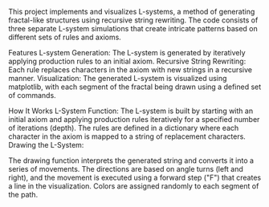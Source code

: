 This project implements and visualizes L-systems, a method of generating fractal-like structures using recursive string rewriting. The code consists of three separate L-system simulations that create intricate patterns based on different sets of rules and axioms.

Features
L-system Generation: The L-system is generated by iteratively applying production rules to an initial axiom.
Recursive String Rewriting: Each rule replaces characters in the axiom with new strings in a recursive manner.
Visualization: The generated L-system is visualized using matplotlib, with each segment of the fractal being drawn using a defined set of commands.

How It Works
L-System Function:
The L-system is built by starting with an initial axiom and applying production rules iteratively for a specified number of iterations (depth).
The rules are defined in a dictionary where each character in the axiom is mapped to a string of replacement characters.
Drawing the L-System:

The drawing function interprets the generated string and converts it into a series of movements.
The directions are based on angle turns (left and right), and the movement is executed using a forward step ("F") that creates a line in the visualization.
Colors are assigned randomly to each segment of the path.
